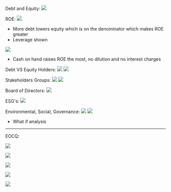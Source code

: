 

Debt and Equity:
![](https://i.imgur.com/N4n03Xa.png)


ROE:
![](https://i.imgur.com/bUTIOSC.png)
- More debt lowers equity which is on the denominator which makes ROE greater
- Leverage shown


![](https://i.imgur.com/sLQlQbF.png)
- Cash on hand raises ROE the most, no dilution and no interest charges


Debt VS Equity Holders:
![](https://i.imgur.com/5oKw6Zi.png)
![](https://i.imgur.com/igzRJpW.png)


Stakeholders Groups:
![](https://i.imgur.com/F3QaczP.png)
![](https://i.imgur.com/AMBqXzi.png)

Board of Directors:
![](https://i.imgur.com/Z98wtic.png)


ESG's:
![](https://i.imgur.com/XEtaMY4.png)

Environmental, Social, Governance:
![](https://i.imgur.com/pJ0IbDP.png)
![](https://i.imgur.com/iE692qK.png)
- What if analysis

_________________________________________

EOCQ:

![](https://i.imgur.com/izNkIkG.png)



![](https://i.imgur.com/81iqIme.png)



![](https://i.imgur.com/bIIPvlf.png)



![](https://i.imgur.com/PHR8M2q.png)



![](https://i.imgur.com/jzrKW1m.png)
